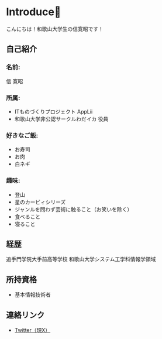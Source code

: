 # Introduce🥳

こんにちは！和歌山大学生の信寛昭です！

## 自己紹介

  ### 名前:  
  信 寛昭

  ### 所属:
  - ITものづくりプロジェクト AppLii  
  - 和歌山大学非公認サークルわだイカ 役員  

  ### 好きなご飯:
  - お寿司
  - お肉
  - 白ネギ

  ### 趣味:  
  - 登山  
  - 星のカービィシリーズ  
  - ジャンルを問わず芸術に触ること（お笑いを除く）  
  - 食べること
  - 寝ること

## 経歴  
  追手門学院大手前高等学校
  和歌山大学システム工学科情報学領域

## 所持資格
  - 基本情報技術者

## 連絡リンク
  - [Twitter（現X）](https://x.com/AltHiroaki)